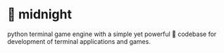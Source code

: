 # 🌃 midnight
python terminal game engine with a simple yet powerful 🚀 codebase for development of terminal applications and games.